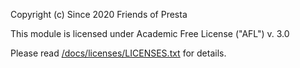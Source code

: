 Copyright (c) Since 2020 Friends of Presta

This module is licensed under Academic Free License ("AFL") v. 3.0

Please read [/docs/licenses/LICENSES.txt](/docs/licenses/LICENSES.txt) for details.

